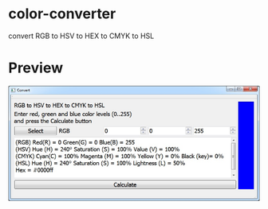 # color-converter
convert RGB to HSV to HEX to CMYK to HSL

# Preview
![alt text](https://github.com/den0011/convert_color/raw/main/image/convert.jpg)
